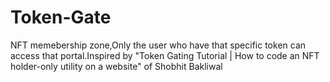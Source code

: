 # Token-Gate
NFT memebership zone,Only the user  who have that specific token can access that portal.Inspired by "Token Gating Tutorial | How to code an NFT holder-only utility on a website" of Shobhit Bakliwal


